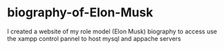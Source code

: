 # biography-of-Elon-Musk
I created a website  of my role model (Elon Musk) biography
to access use the xampp control pannel to host mysql and appache servers
